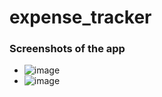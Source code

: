 # expense_tracker
### Screenshots of the app
- ![image](https://github.com/icanfixu/Flutter_ExpenseTracker/assets/117638637/45831cbd-01c9-4c8c-89c6-9544908bc572)
- ![image](https://github.com/icanfixu/Flutter_ExpenseTracker/assets/117638637/0f45e975-c914-4128-b233-d98ca1815cff)


